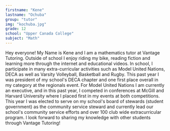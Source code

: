 ```yaml
---
firstname: "Kene"
lastname: "Ochuba"
group: "tutor"
img: "kochuba.jpg"
grade: 12
school: "Upper Canada College"
subject: "Math"
---
```


Hey everyone! My Name is Kene and I am a mathematics tutor at Vantage Tutoring. Outside of school I enjoy riding my bike, reading fiction and learning more through the internet and educational videos. In school, I participate in many extra-curricular activities such as Model United Nations, DECA as well as Varsity Volleyball, Basketball and Rugby. This past year I was president of my school's DECA chapter and one first place overall in my category at the regionals event. For Model United Nations I am currently an executive, and in this past year, I competed in conferences at McGill and Harvard University where I placed first in my events at both competitions. This year I was elected to serve on my school's board of stewards (student government) as the community service steward and currently lead our school's community service efforts and over 100 club wide extracurricular program. I look forward to sharing my knowledge with other students through Vantage Tutoring!